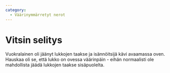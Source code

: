```yaml
---
category:
  - Väärinymmärretyt nerot
---
```


# Vitsin selitys

Vuokralainen oli jäänyt lukkojen taakse ja isännöitsijä kävi avaamassa oven. Hauskaa oli se, että lukko on ovessa väärinpäin - eihän normaalisti ole mahdollista jäädä lukkojen taakse sisäpuolelta.